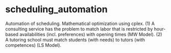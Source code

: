 # scheduling_automation
Automation of scheduling. Mathematical optimization using cplex. (1) A consulting service has the problem to match labor that is restricted by hour-based availabilities (incl. preferences) with opening times (MW Model). (2) A tutoring school must match students (with needs) to tutors (with competences) (LS Model).
